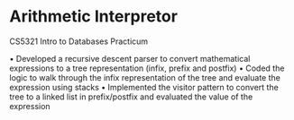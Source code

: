 # Arithmetic Interpretor
CS5321 Intro to Databases Practicum

• Developed a recursive descent parser to convert mathematical expressions to a tree representation (infix, prefix and postfix)
• Coded the logic to walk through the infix representation of the tree and evaluate the expression using stacks
• Implemented the visitor pattern to convert the tree to a linked list in prefix/postfix and evaluated the value of the expression 
